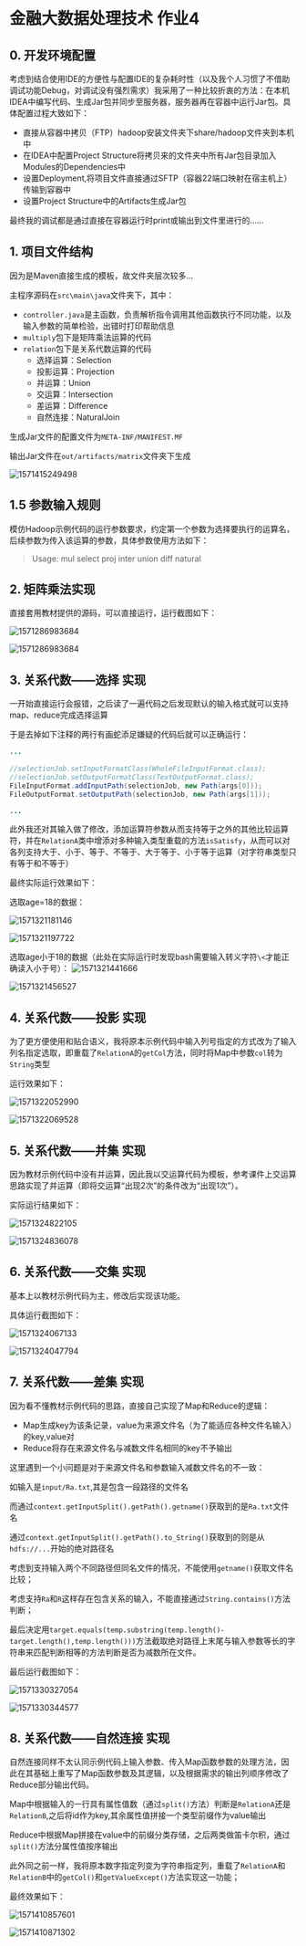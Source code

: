 

# 金融大数据处理技术 作业4

## 0. 开发环境配置

考虑到结合使用IDE的方便性与配置IDE的复杂耗时性（以及我个人习惯了不借助调试功能Debug，对调试没有强烈需求）我采用了一种比较折衷的方法：在本机IDEA中编写代码、生成Jar包并同步至服务器，服务器再在容器中运行Jar包。具体配置过程大致如下：

- 直接从容器中拷贝（FTP）hadoop安装文件夹下share/hadoop文件夹到本机中
- 在IDEA中配置Project Structure将拷贝来的文件夹中所有Jar包目录加入Modules的Dependencies中
- 设置Deployment,将项目文件直接通过SFTP（容器22端口映射在宿主机上）传输到容器中
- 设置Project Structure中的Artifacts生成Jar包

最终我的调试都是通过直接在容器运行时print或输出到文件里进行的……

## 1. 项目文件结构

因为是Maven直接生成的模板，故文件夹层次较多…

主程序源码在`src\main\java`文件夹下，其中：

- `controller.java`是主函数，负责解析指令调用其他函数执行不同功能，以及输入参数的简单检验，出错时打印帮助信息
- `multiply`包下是矩阵乘法运算的代码
- `relation`包下是关系代数运算的代码
  - 选择运算：Selection
  - 投影运算：Projection
  - 并运算：Union
  - 交运算：Intersection
  - 差运算：Difference
  - 自然连接：NaturalJoin

生成Jar文件的配置文件为`META-INF/MANIFEST.MF`

输出Jar文件在`out/artifacts/matrix`文件夹下生成

![1571415249498](img/1571415249498.png)

## 1.5 参数输入规则

模仿Hadoop示例代码的运行参数要求，约定第一个参数为选择要执行的运算名，后续参数为传入该运算的参数，具体参数使用方法如下：


> Usage: 
> 	mul <inputPathM> <inputPathN> <outputPath>
> 	select <inputPath> <outputPath> <Column name> <operator> <value>
> 	proj <inputPath> <outputPath> <Column name>
> 	inter <inputPath1> <inputPath2> <outputPath>
> 	union <inputPath1> <inputPath2> <outputPath>
> 	diff <inputPath1> <inputPath2> <outputPath>
> 	natural <inputPath1> <inputPath2> <outputPath> <Column name>


## 2. 矩阵乘法实现

直接套用教材提供的源码，可以直接运行，运行截图如下：

![1571286983684](img/1571287025355.png)

![1571286983684](img/1571286983684.png)



## 3. 关系代数——选择 实现

一开始直接运行会报错，之后读了一遍代码之后发现默认的输入格式就可以支持map、reduce完成选择运算

于是去掉如下注释的两行有画蛇添足嫌疑的代码后就可以正确运行：

```java
...
    
//selectionJob.setInputFormatClass(WholeFileInputFormat.class);
//selectionJob.setOutputFormatClass(TextOutputFormat.class);
FileInputFormat.addInputPath(selectionJob, new Path(args[0]));
FileOutputFormat.setOutputPath(selectionJob, new Path(args[1]));

...
```

此外我还对其输入做了修改，添加运算符参数从而支持等于之外的其他比较运算符，并在`RelationA`类中增添对多种输入类型重载的方法`isSatisfy`，从而可以对各列支持大于、小于、等于、不等于、大于等于、小于等于运算（对字符串类型只有等于和不等于）

最终实际运行效果如下：

选取age=18的数据：

![1571321181146](img/1571321181146.png)

![1571321197722](img/1571321197722.png)

选取age小于18的数据（此处在实际运行时发现bash需要输入转义字符`\<`才能正确读入小于号）：
![1571321441666](img/1571321441666.png)

![1571321456527](img/1571321456527.png)

## 4. 关系代数——投影 实现

为了更方便使用和贴合语义，我将原本示例代码中输入列号指定的方式改为了输入列名指定选取，即重载了`RelationA`的`getCol`方法，同时将Map中参数`col`转为`String`类型

运行效果如下：

![1571322052990](img/1571322052990.png)

![1571322069528](img/1571322069528.png)

## 5. 关系代数——并集 实现

因为教材示例代码中没有并运算，因此我以交运算代码为模板，参考课件上交运算思路实现了并运算（即将交运算“出现2次”的条件改为“出现1次”）。

实际运行结果如下：

![1571324822105](img/1571324822105.png)

![1571324836078](img/1571324836078.png)

## 6. 关系代数——交集 实现

基本上以教材示例代码为主，修改后实现该功能。

具体运行截图如下：

![1571324067133](img/1571324067133.png)

![1571324047794](img/1571324047794.png)

## 7. 关系代数——差集 实现

因为看不懂教材示例代码的思路，直接自己实现了Map和Reduce的逻辑：

- Map生成key为该条记录，value为来源文件名（为了能适应各种文件名输入）的key,value对
- Reduce将存在来源文件名与减数文件名相同的key不予输出

这里遇到一个小问题是对于来源文件名和参数输入减数文件名的不一致：

如输入是`input/Ra.txt`,其是包含一段路径的文件名

而通过`context.getInputSplit().getPath().getname()`获取到的是`Ra.txt`文件名

通过`context.getInputSplit().getPath().to_String()`获取到的则是从`hdfs://...`开始的绝对路径名

考虑到支持输入两个不同路径但同名文件的情况，不能使用`getname()`获取文件名比较；

考虑支持`Ra`和`R`这样存在包含关系的输入，不能直接通过`String.contains()`方法判断；

最后决定用`target.equals(temp.substring(temp.length()-target.length(),temp.length()))`方法截取绝对路径上末尾与输入参数等长的字符串来匹配判断相等的方法判断是否为减数所在文件。

最后运行截图如下：

![1571330327054](img/1571330327054.png)

![1571330344577](img/1571330344577.png)

## 8. 关系代数——自然连接 实现

自然连接同样不太认同示例代码上输入参数、传入Map函数参数的处理方法，因此在其基础上重写了Map函数参数及其逻辑，以及根据需求的输出列顺序修改了Reduce部分输出代码。

Map中根据输入的一行具有属性值数（通过`split()`方法）判断是`RelationA`还是`RelationB`,之后将id作为key,其余属性值拼接一个类型前缀作为value输出

Reduce中根据Map拼接在value中的前缀分类存储，之后两类做笛卡尔积，通过`split()`方法分属性值按序输出

此外同之前一样，我将原本数字指定列变为字符串指定列，重载了`RelationA`和`RelationB`中的`getCol()`和`getValueExcept()`方法实现这一功能；

最终效果如下：

![1571410857601](img/1571410857601.png)

![1571410871302](img/1571410871302.png)